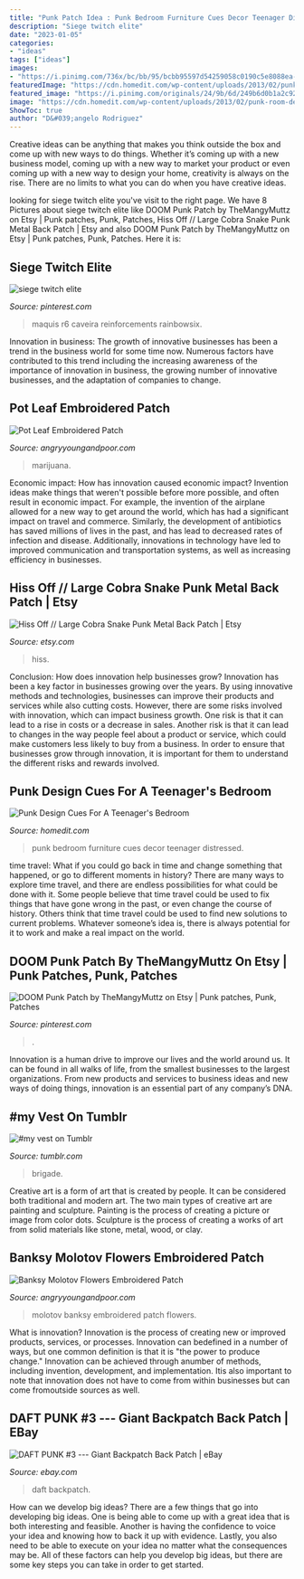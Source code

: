 ```yaml
---
title: "Punk Patch Idea : Punk Bedroom Furniture Cues Decor Teenager Distressed"
description: "Siege twitch elite"
date: "2023-01-05"
categories:
- "ideas"
tags: ["ideas"]
images:
- "https://i.pinimg.com/736x/bc/bb/95/bcbb95597d54259058c0190c5e8088ea--punk-patches.jpg"
featuredImage: "https://cdn.homedit.com/wp-content/uploads/2013/02/punk-room-decor.jpg"
featured_image: "https://i.pinimg.com/originals/24/9b/6d/249b6d0b1a2c9290c473d2af39197c4c.png"
image: "https://cdn.homedit.com/wp-content/uploads/2013/02/punk-room-decor.jpg"
ShowToc: true
author: "D&#039;angelo Rodriguez"
---
```



Creative ideas can be anything that makes you think outside the box and come up with new ways to do things. Whether it’s coming up with a new business model, coming up with a new way to market your product or even coming up with a new way to design your home, creativity is always on the rise. There are no limits to what you can do when you have creative ideas.

	

		
looking for siege twitch elite you've visit to the right page. We have 8 Pictures about siege twitch elite like DOOM Punk Patch by TheMangyMuttz on Etsy | Punk patches, Punk, Patches, Hiss Off // Large Cobra Snake Punk Metal Back Patch | Etsy and also DOOM Punk Patch by TheMangyMuttz on Etsy | Punk patches, Punk, Patches. Here it is:
		
    
## Siege Twitch Elite

<img loading=lazy src="https://i.pinimg.com/originals/24/9b/6d/249b6d0b1a2c9290c473d2af39197c4c.png" onerror="this.onerror=null;this.src='https://tse4.mm.bing.net/th?id=OIP.NYkHQdB8O-JKVPjzJAfEpgHaEJ&amp;pid=15.1';" alt="siege twitch elite">

_Source: pinterest.com_

>maquis r6 caveira reinforcements rainbowsix. 

	

Innovation in business:
The growth of innovative businesses has been a trend in the business world for some time now. Numerous factors have contributed to this trend including the increasing awareness of the importance of innovation in business, the growing number of innovative businesses, and the adaptation of companies to change.

    
## Pot Leaf Embroidered Patch

<img loading=lazy src="https://www.angryyoungandpoor.com/store/pc/catalog/products/patches/potepvlr.jpg" onerror="this.onerror=null;this.src='https://tse1.mm.bing.net/th?id=OIP.oCZegoPIpoO5j94tC_WdbAHaHa&amp;pid=15.1';" alt="Pot Leaf Embroidered Patch">

_Source: angryyoungandpoor.com_

>marijuana. 

	

Economic impact: How has innovation caused economic impact?
Invention ideas make things that weren't possible before more possible, and often result in economic impact. For example, the invention of the airplane allowed for a new way to get around the world, which has had a significant impact on travel and commerce. Similarly, the development of antibiotics has saved millions of lives in the past, and has lead to decreased rates of infection and disease. Additionally, innovations in technology have led to improved communication and transportation systems, as well as increasing efficiency in businesses.

    
## Hiss Off // Large Cobra Snake Punk Metal Back Patch | Etsy

<img loading=lazy src="https://i.etsystatic.com/6572419/r/il/2b5d59/2024054309/il_794xN.2024054309_trg4.jpg" onerror="this.onerror=null;this.src='https://tse1.mm.bing.net/th?id=OIP.u3eb4gxwfLJM8RuStXefHgHaNJ&amp;pid=15.1';" alt="Hiss Off // Large Cobra Snake Punk Metal Back Patch | Etsy">

_Source: etsy.com_

>hiss. 

	

Conclusion: How does innovation help businesses grow?
Innovation has been a key factor in businesses growing over the years. By using innovative methods and technologies, businesses can improve their products and services while also cutting costs. However, there are some risks involved with innovation, which can impact business growth. One risk is that it can lead to a rise in costs or a decrease in sales. Another risk is that it can lead to changes in the way people feel about a product or service, which could make customers less likely to buy from a business. In order to ensure that businesses grow through innovation, it is important for them to understand the different risks and rewards involved.

    
## Punk Design Cues For A Teenager&#039;s Bedroom

<img loading=lazy src="https://cdn.homedit.com/wp-content/uploads/2013/02/punk-room-decor.jpg" onerror="this.onerror=null;this.src='https://tse1.mm.bing.net/th?id=OIP.jY-riOFj2Xx44Dpzz4xIUAHaEu&amp;pid=15.1';" alt="Punk Design Cues For A Teenager&#039;s Bedroom">

_Source: homedit.com_

>punk bedroom furniture cues decor teenager distressed. 

	

time travel: What if you could go back in time and change something that happened, or go to different moments in history?
There are many ways to explore time travel, and there are endless possibilities for what could be done with it. Some people believe that time travel could be used to fix things that have gone wrong in the past, or even change the course of history. Others think that time travel could be used to find new solutions to current problems. Whatever someone’s idea is, there is always potential for it to work and make a real impact on the world.

    
## DOOM Punk Patch By TheMangyMuttz On Etsy | Punk Patches, Punk, Patches

<img loading=lazy src="https://i.pinimg.com/736x/bc/bb/95/bcbb95597d54259058c0190c5e8088ea--punk-patches.jpg" onerror="this.onerror=null;this.src='https://tse4.mm.bing.net/th?id=OIP.LvOLmKc2WvWmWHTCIKRCgwHaJ3&amp;pid=15.1';" alt="DOOM Punk Patch by TheMangyMuttz on Etsy | Punk patches, Punk, Patches">

_Source: pinterest.com_

>. 

	

Innovation is a human drive to improve our lives and the world around us. It can be found in all walks of life, from the smallest businesses to the largest organizations. From new products and services to business ideas and new ways of doing things, innovation is an essential part of any company’s DNA.

    
## #my Vest On Tumblr

<img loading=lazy src="https://64.media.tumblr.com/217afd1d529f364f4be603da8056fbb1/tumblr_p6d0jgZkzc1w8ltcso2_500.jpg" onerror="this.onerror=null;this.src='https://tse3.mm.bing.net/th?id=OIP.f_dkz5Kqq47Z3uXtL1dPuwHaJ3&amp;pid=15.1';" alt="#my vest on Tumblr">

_Source: tumblr.com_

>brigade. 

	

Creative art is a form of art that is created by people. It can be considered both traditional and modern art. The two main types of creative art are painting and sculpture. Painting is the process of creating a picture or image from color dots. Sculpture is the process of creating a works of art from solid materials like stone, metal, wood, or clay.

    
## Banksy Molotov Flowers Embroidered Patch

<img loading=lazy src="https://www.angryyoungandpoor.com/store/pc/catalog/products/patches/vlrep113.jpg" onerror="this.onerror=null;this.src='https://tse2.mm.bing.net/th?id=OIP.NhNEIirwrwnoooCd2dh0PQHaIF&amp;pid=15.1';" alt="Banksy Molotov Flowers Embroidered Patch">

_Source: angryyoungandpoor.com_

>molotov banksy embroidered patch flowers. 

	

What is innovation?
Innovation is the process of creating new or improved products, services, or processes. Innovation can bedefined in a number of ways, but one common definition is that it is "the power to produce change." Innovation can be achieved through anumber of methods, including invention, development, and implementation. Itis also important to note that innovation does not have to come from within businesses but can come fromoutside sources as well.

    
## DAFT PUNK #3 --- Giant Backpatch Back Patch | EBay

<img loading=lazy src="https://i.ebayimg.com/images/g/Eb0AAOSwgKpZp-rY/s-l400.jpg" onerror="this.onerror=null;this.src='https://tse1.mm.bing.net/th?id=OIP.grnYcOMTG7WPyZIkZ6WJDQAAAA&amp;pid=15.1';" alt="DAFT PUNK #3 --- Giant Backpatch Back Patch | eBay">

_Source: ebay.com_

>daft backpatch. 

	

How can we develop big ideas?
There are a few things that go into developing big ideas. One is being able to come up with a great idea that is both interesting and feasible. Another is having the confidence to voice your idea and knowing how to back it up with evidence. Lastly, you also need to be able to execute on your idea no matter what the consequences may be. All of these factors can help you develop big ideas, but there are some key steps you can take in order to get started.

